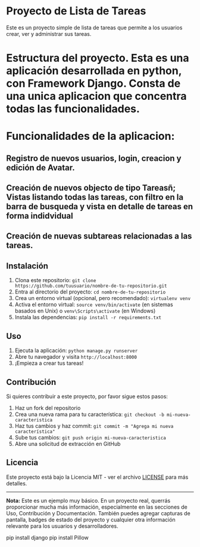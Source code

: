 # Proyecto de Lista de Tareas

Este es un proyecto simple de lista de tareas que permite a los usuarios crear, ver y administrar sus tareas.

# Estructura del proyecto. Esta es una aplicación desarrollada en python, con Framework Django.  Consta de una unica aplicacion que concentra todas las funcionalidades. 

# Funcionalidades de la aplicacion:
## Registro de nuevos usuarios, login, creacion y edición de Avatar. 
## Creación de nuevos objecto de tipo Tareasñ; Vistas listando todas las tareas, con filtro en la barra de busqueda  y vista en detalle de tareas en forma indidvidual
## Creación de nuevas subtareas relacionadas a las tareas. 
## 
## Instalación

1. Clona este repositorio: `git clone https://github.com/tuusuario/nombre-de-tu-repositorio.git`
2. Entra al directorio del proyecto: `cd nombre-de-tu-repositorio`
3. Crea un entorno virtual (opcional, pero recomendado): `virtualenv venv`
4. Activa el entorno virtual: `source venv/bin/activate` (en sistemas basados en Unix) o `venv\Scripts\activate` (en Windows)
5. Instala las dependencias: `pip install -r requirements.txt`

## Uso

1. Ejecuta la aplicación: `python manage.py runserver`
2. Abre tu navegador y visita `http://localhost:8000`
3. ¡Empieza a crear tus tareas!

## Contribución

Si quieres contribuir a este proyecto, por favor sigue estos pasos:

1. Haz un fork del repositorio
2. Crea una nueva rama para tu característica: `git checkout -b mi-nueva-caracteristica`
3. Haz tus cambios y haz commit: `git commit -m "Agrega mi nueva característica"`
4. Sube tus cambios: `git push origin mi-nueva-caracteristica`
5. Abre una solicitud de extracción en GitHub

## Licencia

Este proyecto está bajo la Licencia MIT - ver el archivo [LICENSE](LICENSE) para más detalles.

---

**Nota:** Este es un ejemplo muy básico. En un proyecto real, querrás proporcionar mucha más información, especialmente en las secciones de Uso, Contribución y Documentación. También puedes agregar capturas de pantalla, badges de estado del proyecto y cualquier otra información relevante para los usuarios y desarrolladores.



pip install django
pip install Pillow
